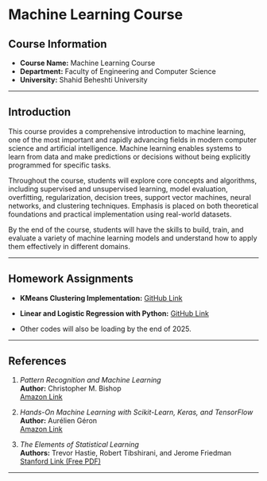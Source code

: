 # Machine Learning Course

## Course Information
- **Course Name:** Machine Learning Course  
- **Department:** Faculty of Engineering and Computer Science  
- **University:** Shahid Beheshti University  

---

## Introduction

This course provides a comprehensive introduction to machine learning, one of the most important and rapidly advancing fields in modern computer science and artificial intelligence. Machine learning enables systems to learn from data and make predictions or decisions without being explicitly programmed for specific tasks.

Throughout the course, students will explore core concepts and algorithms, including supervised and unsupervised learning, model evaluation, overfitting, regularization, decision trees, support vector machines, neural networks, and clustering techniques. Emphasis is placed on both theoretical foundations and practical implementation using real-world datasets.

By the end of the course, students will have the skills to build, train, and evaluate a variety of machine learning models and understand how to apply them effectively in different domains.

---

## Homework Assignments

- **KMeans Clustering Implementation:** [GitHub Link](https://github.com/matinfirooz/KMeans-Clustering-Implementation.git) 
- **Linear and Logistic Regression with Python:** [GitHub Link](https://github.com/matinfirooz/Linear-and-Logistic-Regression.git)

- Other codes will also be loading by the end of 2025.
---

## References

1. *Pattern Recognition and Machine Learning*  
   **Author:** Christopher M. Bishop  
   [Amazon Link](https://www.amazon.com/Pattern-Recognition-Learning-Information-Statistics/dp/0387310738)

2. *Hands-On Machine Learning with Scikit-Learn, Keras, and TensorFlow*  
   **Author:** Aurélien Géron  
   [Amazon Link](https://www.amazon.com/Hands-Machine-Learning-Scikit-Learn-TensorFlow/dp/1492032646)

3. *The Elements of Statistical Learning*  
   **Authors:** Trevor Hastie, Robert Tibshirani, and Jerome Friedman  
   [Stanford Link (Free PDF)](https://web.stanford.edu/~hastie/ElemStatLearn/)

---

